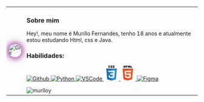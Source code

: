 
<table>
<section align="left">
    <td>
        <div>
            <img src="https://media1.tenor.com/m/BunrT3C3RmQAAAAC/neferoku-kokushib%C5%8D.gif" alt="GIF" width="300px" style="border-radius: 15px; box-shadow: 0px 0px 15px 5px rgba(128, 0, 128, 0.7);">
        </div>
    </td>
    <td>
    <div>
        <h3>Sobre mim</h3>
        <p>Hey!, meu nome é Murillo Fernandes, tenho 18 anos e atualmente estou estudando Html, css e Java.</p>
    </div>
    <div>
        <h3>Habilidades:</h3>
            <div align="left">
                <a href="https://github.com/" target="_blank" rel="noreferrer"> 
                    <img src="https://cdn.jsdelivr.net/gh/devicons/devicon@latest/icons/github/github-original.svg" alt="Github" width="40" height="40" /> 
                </a>
                <a href="https://www.python.org/" target="_blank" rel="noreferrer"> 
                        <img src="https://cdn.jsdelivr.net/gh/devicons/devicon@latest/icons/python/python-original.svg" alt="Python" width="40" height="40" /> 
                </a>
                <a href="https://code.visualstudio.com/" target="_blank" rel="noreferrer"> 
                        <img src="https://cdn.jsdelivr.net/gh/devicons/devicon@latest/icons/vscode/vscode-original.svg" alt="VSCode" width="40" height="40" /> 
                </a>
                <a href="https://www.w3schools.com/css/" target="_blank" rel="noreferrer"> 
                        <img src="https://raw.githubusercontent.com/devicons/devicon/master/icons/css3/css3-original-wordmark.svg" alt="CSS3" width="40" height="40"/> 
                </a>
                <a href="https://www.w3.org/html/" target="_blank" rel="noreferrer"> 
                        <img src="https://raw.githubusercontent.com/devicons/devicon/master/icons/html5/html5-original-wordmark.svg" alt="HTML5" width="40" height="40"/> 
                </a>
                <a href="https://www.figma.com/" target="_blank" rel="noreferrer"> 
                        <img src="https://www.vectorlogo.zone/logos/figma/figma-icon.svg" alt="Figma" width="40" height="40"/> 
                </a>
                </div>
                    <p>
  <img align="left" src="https://github-readme-stats.vercel.app/api/top-langs?username=murlloy&show_icons=true&locale=en&layout=compact&bg_color=000000&text_color=ffffff" alt="murlloy" />
</p>
            </div>
        </td>
</section>

</table>




